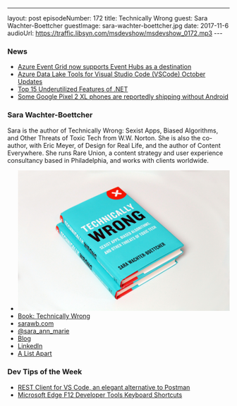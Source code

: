 ---
layout: post
episodeNumber: 172
title: Technically Wrong
guest:  Sara Wachter-Boettcher
guestImage: sara-wachter-boettcher.jpg
date: 2017-11-6
audioUrl: https://traffic.libsyn.com/msdevshow/msdevshow_0172.mp3
--- 

### News

 - [Azure Event Grid now supports Event Hubs as a destination](https://azure.microsoft.com/en-us/blog/azure-event-grid-now-supports-event-hubs-as-a-destination/)
 - [Azure Data Lake Tools for Visual Studio Code (VSCode) October Updates](https://azure.microsoft.com/en-us/blog/azure-data-lake-tools-for-visual-studio-code-vscode-october-updates/)
 - [Top 15 Underutilized Features of .NET](https://automatetheplanet.com/top-15-underutilized-features-dotnet/)
 - [Some Google Pixel 2 XL phones are reportedly shipping without Android](https://www.engadget.com/2017/11/02/some-google-pixel-2-xl-phones-are-reportedly-shipping-without-an/)

### Sara Wachter-Boettcher

Sara is the author of Technically Wrong: Sexist Apps, Biased Algorithms, and Other Threats of Toxic Tech from W.W. Norton. She is also the co-author, with Eric Meyer, of Design for Real Life, and the author of Content Everywhere. She runs Rare Union, a content strategy and user experience consultancy based in Philadelphia, and works with clients worldwide.

 - [![Technically Wrong](book.jpg)](http://amzn.to/2xZbx8E)
 - [Book: Technically Wrong](http://amzn.to/2xZbx8E)
 - [sarawb.com](http://www.sarawb.com/)
 - [@sara\_ann\_marie](https://twitter.com/sara_ann_marie)
 - [Blog](https://medium.com/@sara_ann_marie)
 - [LinkedIn](https://www.linkedin.com/in/saraboettcher/)
 - [A List Apart](https://alistapart.com/author/sboettcher)

### Dev Tips of the Week

 - [REST Client for VS Code, an elegant alternative to Postman](http://josephwoodward.co.uk/2017/10/rest-%20client-for-vs-code-an-elegant-alternative-postman)
 - [Microsoft Edge F12 Developer Tools Keyboard Shortcuts](https://docs.microsoft.com/en-us/microsoft-edge/f12-devtools-guide#general-shortcuts)